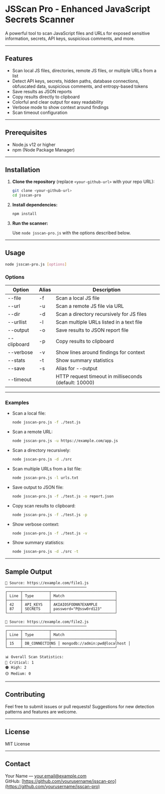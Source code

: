 
# JSScan Pro - Enhanced JavaScript Secrets Scanner

A powerful tool to scan JavaScript files and URLs for exposed sensitive information, secrets, API keys, suspicious comments, and more.

---

## Features

- Scan local JS files, directories, remote JS files, or multiple URLs from a list  
- Detect API keys, secrets, hidden paths, database connections, obfuscated data, suspicious comments, and entropy-based tokens  
- Save results as JSON reports  
- Copy results directly to clipboard  
- Colorful and clear output for easy readability  
- Verbose mode to show context around findings  
- Scan timeout configuration  

---

## Prerequisites

- Node.js v12 or higher  
- npm (Node Package Manager)

---

## Installation

1. **Clone the repository** (replace `<your-github-url>` with your repo URL):

   ```bash
   git clone <your-github-url>
   cd jsscan-pro
   ```

2. **Install dependencies:**

   ```bash
   npm install
   ```

3. **Run the scanner:**

   Use `node jsscan-pro.js` with the options described below.

---

## Usage

```bash
node jsscan-pro.js [options]
```

### Options

| Option          | Alias | Description                                     |
|-----------------|-------|------------------------------------------------|
| --file          | -f    | Scan a local JS file                            |
| --url           | -u    | Scan a remote JS file via URL                   |
| --dir           | -d    | Scan a directory recursively for JS files     |
| --urllist       | -l    | Scan multiple URLs listed in a text file       |
| --output        | -o    | Save results to JSON report file                |
| --clipboard     | -p    | Copy results to clipboard                        |
| --verbose       | -v    | Show lines around findings for context          |
| --stats         | -t    | Show summary statistics                          |
| --save          | -s    | Alias for --output                               |
| --timeout       |       | HTTP request timeout in milliseconds (default: 10000) |

---

### Examples

- Scan a local file:

  ```bash
  node jsscan-pro.js -f ./test.js
  ```

- Scan a remote URL:

  ```bash
  node jsscan-pro.js -u https://example.com/app.js
  ```

- Scan a directory recursively:

  ```bash
  node jsscan-pro.js -d ./src
  ```

- Scan multiple URLs from a list file:

  ```bash
  node jsscan-pro.js -l urls.txt
  ```

- Save output to JSON file:

  ```bash
  node jsscan-pro.js -f ./test.js -o report.json
  ```

- Copy scan results to clipboard:

  ```bash
  node jsscan-pro.js -f ./test.js -p
  ```

- Show verbose context:

  ```bash
  node jsscan-pro.js -f ./test.js -v
  ```

- Show summary statistics:

  ```bash
  node jsscan-pro.js -d ./src -t
  ```

---

## Sample Output

```plaintext
📁 Source: https://example.com/file1.js
─────────────────────────────────────
┌──────┬────────────┬─────────────────────────────┐
│ Line │ Type       │ Match                       │
├──────┼────────────┼─────────────────────────────┤
│ 42   │ API_KEYS   │ AKIAIOSFODNN7EXAMPLE        │
│ 87   │ SECRETS    │ password="P@ssw0rd123"      │
└──────┴────────────┴─────────────────────────────┘

📁 Source: https://example.com/file2.js
─────────────────────────────────────
┌──────┬────────────┬─────────────────────────────┐
│ Line │ Type       │ Match                       │
├──────┼────────────┼─────────────────────────────┤
│ 15   │ DB_CONNECTIONS │ mongodb://admin:pwd@localhost │
└──────┴────────────┴─────────────────────────────┘

📊 Overall Scan Statistics:
🔴 Critical: 1
🟠 High: 2
🟡 Medium: 0
```

---

## Contributing

Feel free to submit issues or pull requests! Suggestions for new detection patterns and features are welcome.

---

## License

MIT License

---

## Contact

Your Name — [your.email@example.com](mailto:your.email@example.com)  
GitHub: [https://github.com/yourusername/jsscan-pro](https://github.com/yourusername/jsscan-pro)
